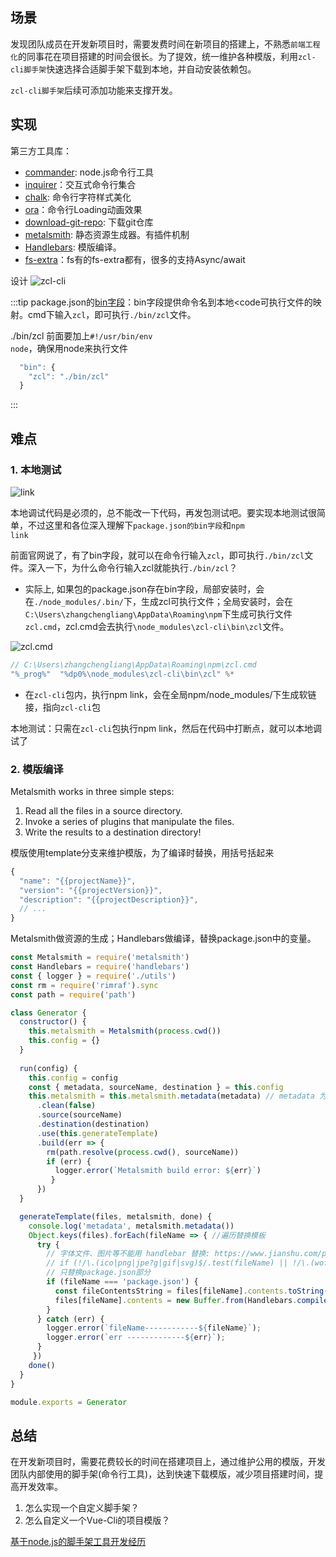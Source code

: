## 场景
发现团队成员在开发新项目时，需要发费时间在新项目的搭建上，不熟悉<code>前端工程化</code>的同事花在项目搭建的时间会很长。为了提效，统一维护各种模版，利用<code>zcl-cli脚手架</code>快速选择合适脚手架下载到本地，并自动安装依赖包。

<code>zcl-cli脚手架</code>后续可添加功能来支撑开发。

## 实现
第三方工具库：
* [commander](https://github.com/tj/commander.js/blob/HEAD/Readme_zh-CN.md#%e5%bf%85%e5%a1%ab%e9%80%89%e9%a1%b9): node.js命令行工具
* [inquirer](https://github.com/SBoudrias/Inquirer.js#readme)：交互式命令行集合
* [chalk](https://github.com/chalk/chalk): 命令行字符样式美化
* [ora](https://www.npmjs.com/package/ora)：命令行Loading动画效果
* [download-git-repo](https://www.npmjs.com/package/download-git-repo): 下载git仓库
* [metalsmith](https://www.npmjs.com/package/metalsmith): 静态资源生成器。有插件机制
* [Handlebars](https://handlebarsjs.com/api-reference/runtime-options.html#options-to-control-prototype-access): 模版编译。
* [fs-extra](https://www.npmjs.com/package/fs-extra)：fs有的fs-extra都有，很多的支持Async/await

设计
![zcl-cli](@assets/project/zcl-cli.png)

:::tip
package.json的[bin字段](https://www.npmjs.cn/files/package.json/#bin)：bin字段提供命令名到本地<code可执行文件</code>的映射。cmd下输入<code>zcl</code>，即可执行<code>./bin/zcl</code>文件。

./bin/zcl 前面要加上<code>#!/usr/bin/env node</code>，确保用node来执行文件
```js
  "bin": {
    "zcl": "./bin/zcl"
  }
```
:::
## 难点
### 1. 本地测试

![link](@assets/project/29.png)

本地调试代码是必须的，总不能改一下代码，再发包测试吧。要实现本地测试很简单，不过这里和各位深入理解下<code>package.json的bin字段</code>和<code>npm link</code>

前面官网说了，有了bin字段，就可以在命令行输入<code>zcl</code>，即可执行<code>./bin/zcl</code>文件。深入一下，为什么命令行输入zcl就能执行<code>./bin/zcl</code>？

* 实际上, 如果包的package.json存在bin字段，局部安装时，会在<code>./node_modules/.bin/</code>下，生成zcl可执行文件；全局安装时，会在<code>C:\Users\zhangchengliang\AppData\Roaming\npm</code>下生成可执行文件<code>zcl.cmd</code>，zcl.cmd会去执行<code>\node_modules\zcl-cli\bin\zcl</code>文件。

![zcl.cmd](@assets/project/30.png)
```js
// C:\Users\zhangchengliang\AppData\Roaming\npm\zcl.cmd
"%_prog%"  "%dp0%\node_modules\zcl-cli\bin\zcl" %*
```
* 在<code>zcl-cli</code>包内，执行npm link，会在全局npm/node_modules/下生成软链接，指向<code>zcl-cli</code>包

本地测试：只需在<code>zcl-cli</code>包执行npm link，然后在代码中打断点，就可以本地调试了

### 2. 模版编译
Metalsmith works in three simple steps:
1. Read all the files in a source directory.
2. Invoke a series of plugins that manipulate the files.
3. Write the results to a destination directory!

模版使用template分支来维护模版，为了编译时替换，用括号括起来
```js
{
  "name": "{{projectName}}",
  "version": "{{projectVersion}}",
  "description": "{{projectDescription}}",
  // ...
}
```
Metalsmith做资源的生成；Handlebars做编译，替换package.json中的变量。
```js
const Metalsmith = require('metalsmith')
const Handlebars = require('handlebars')
const { logger } = require('./utils')
const rm = require('rimraf').sync
const path = require('path')

class Generator {
  constructor() {
    this.metalsmith = Metalsmith(process.cwd())
    this.config = {}
  }
  
  run(config) {
    this.config = config
    const { metadata, sourceName, destination } = this.config
    this.metalsmith = this.metalsmith.metadata(metadata) // metadata 为用户输入的内容
      .clean(false)
      .source(sourceName)
      .destination(destination)
      .use(this.generateTemplate)
      .build(err => {
        rm(path.resolve(process.cwd(), sourceName))
        if (err) {
          logger.error(`Metalsmith build error: ${err}`)
         }
      })
  }

  generateTemplate(files, metalsmith, done) {
    console.log('metadata', metalsmith.metadata())
    Object.keys(files).forEach(fileName => { //遍历替换模板
      try {
        // 字体文件、图片等不能用 handlebar 替换: https://www.jianshu.com/p/a8804047d4ed
        // if (!/\.(ico|png|jpe?g|gif|svg)$/.test(fileName) || !/\.(woff2?|eot|ttf|otf)$/.test(fileName)) {
        // 只替换package.json部分
        if (fileName === 'package.json') {
          const fileContentsString = files[fileName].contents.toString()
          files[fileName].contents = new Buffer.from(Handlebars.compile(fileContentsString)(metalsmith.metadata()))
        }
      } catch (err) {
        logger.error(`fileName------------${fileName}`);
        logger.error(`err -------------${err}`);
      }
     })
    done()
  }
}

module.exports = Generator
```

## 总结
在开发新项目时，需要花费较长的时间在搭建项目上，通过维护公用的模版，开发团队内部使用的脚手架(命令行工具)，达到快速下载模版，减少项目搭建时间，提高开发效率。


1. 怎么实现一个自定义脚手架？
2. 怎么自定义一个Vue-Cli的项目模版？

<style>
img {
    max-width: 100%!important;
}
</style>


[基于node.js的脚手架工具开发经历](https://juejin.cn/post/6844903526947110919#heading-9)